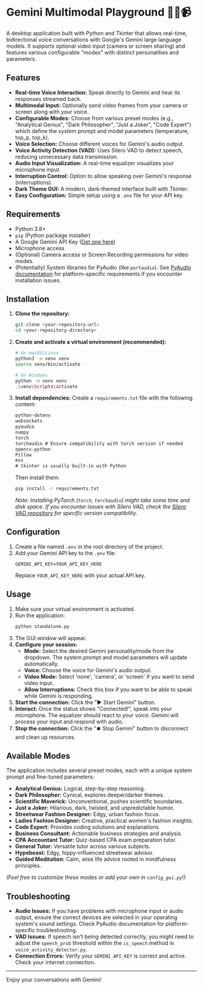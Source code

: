# Gemini Multimodal Playground 🤖🎤📹

A desktop application built with Python and Tkinter that allows real-time, bidirectional voice conversations with Google's Gemini large language models. It supports optional video input (camera or screen sharing) and features various configurable "modes" with distinct personalities and parameters.

## Features

*   **Real-time Voice Interaction:** Speak directly to Gemini and hear its responses streamed back.
*   **Multimodal Input:** Optionally send video frames from your camera or screen along with your voice.
*   **Configurable Modes:** Choose from various preset modes (e.g., "Analytical Genius", "Dark Philosopher", "Just a Joker", "Code Expert") which define the system prompt and model parameters (temperature, top_p, top_k).
*   **Voice Selection:** Choose different voices for Gemini's audio output.
*   **Voice Activity Detection (VAD):** Uses Silero VAD to detect speech, reducing unnecessary data transmission.
*   **Audio Input Visualization:** A real-time equalizer visualizes your microphone input.
*   **Interruption Control:** Option to allow speaking over Gemini's response (interruptions).
*   **Dark Theme GUI:** A modern, dark-themed interface built with Tkinter.
*   **Easy Configuration:** Simple setup using a `.env` file for your API key.

## Requirements

*   Python 3.8+
*   `pip` (Python package installer)
*   A Google Gemini API Key ([Get one here](https://aistudio.google.com/app/apikey))
*   Microphone access
*   (Optional) Camera access or Screen Recording permissions for video modes.
*   (Potentially) System libraries for PyAudio (like `portaudio`). See [PyAudio documentation](https://people.csail.mit.edu/hubert/pyaudio/) for platform-specific requirements if you encounter installation issues.

## Installation

1.  **Clone the repository:**
    ```bash
    git clone <your-repository-url>
    cd <your-repository-directory>
    ```

2.  **Create and activate a virtual environment (recommended):**
    ```bash
    # On macOS/Linux
    python3 -m venv venv
    source venv/bin/activate

    # On Windows
    python -m venv venv
    .\venv\Scripts\activate
    ```

3.  **Install dependencies:**
    Create a `requirements.txt` file with the following content:
    ```txt
    python-dotenv
    websockets
    pyaudio
    numpy
    torch
    torchaudio # Ensure compatibility with torch version if needed
    opencv-python
    Pillow
    mss
    # tkinter is usually built-in with Python
    ```
    Then install them:
    ```bash
    pip install -r requirements.txt
    ```
    *Note: Installing PyTorch (`torch`, `torchaudio`) might take some time and disk space. If you encounter issues with Silero VAD, check the [Silero VAD repository](https://github.com/snakers4/silero-vad) for specific version compatibility.*

## Configuration

1.  Create a file named `.env` in the root directory of the project.
2.  Add your Gemini API key to the `.env` file:
    ```env
    GEMINI_API_KEY=YOUR_API_KEY_HERE
    ```
    Replace `YOUR_API_KEY_HERE` with your actual API key.

## Usage

1.  Make sure your virtual environment is activated.
2.  Run the application:
    ```bash
    python standalone.py
    ```
3.  The GUI window will appear.
4.  **Configure your session:**
    *   **Mode:** Select the desired Gemini personality/mode from the dropdown. The system prompt and model parameters will update automatically.
    *   **Voice:** Choose the voice for Gemini's audio output.
    *   **Video Mode:** Select 'none', 'camera', or 'screen' if you want to send video input.
    *   **Allow Interruptions:** Check this box if you want to be able to speak while Gemini is responding.
5.  **Start the connection:** Click the "▶️ Start Gemini" button.
6.  **Interact:** Once the status shows "Connected!", speak into your microphone. The equalizer should react to your voice. Gemini will process your input and respond with audio.
7.  **Stop the connection:** Click the "⏹️ Stop Gemini" button to disconnect and clean up resources.

## Available Modes

The application includes several preset modes, each with a unique system prompt and fine-tuned parameters:

*   **Analytical Genius:** Logical, step-by-step reasoning.
*   **Dark Philosopher:** Cynical, explores deeper/darker themes.
*   **Scientific Maverick:** Unconventional, pushes scientific boundaries.
*   **Just a Joker:** Hilarious, dark, twisted, and unpredictable humor.
*   **Streetwear Fashion Designer:** Edgy, urban fashion focus.
*   **Ladies Fashion Designer:** Creative, practical women's fashion insights.
*   **Code Expert:** Provides coding solutions and explanations.
*   **Business Consultant:** Actionable business strategies and analysis.
*   **CPA Accountant Tutor:** Quiz-based CPA exam preparation tutor.
*   **General Tutor:** Versatile tutor across various subjects.
*   **Hypebeast:** Edgy, hippy-influenced streetwear advisor.
*   **Guided Meditation:** Calm, wise life advice rooted in mindfulness principles.

*(Feel free to customize these modes or add your own in `config_gui.py`!)*

## Troubleshooting

*   **Audio Issues:** If you have problems with microphone input or audio output, ensure the correct devices are selected in your operating system's sound settings. Check PyAudio documentation for platform-specific troubleshooting.
*   **VAD Issues:** If speech isn't being detected correctly, you might need to adjust the `speech_prob` threshold within the `is_speech` method in `voice_activity_detector.py`.
*   **Connection Errors:** Verify your `GEMINI_API_KEY` is correct and active. Check your internet connection.

---

Enjoy your conversations with Gemini!
